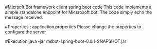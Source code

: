 #Micrsoft Bot framework  client spring boot code 
This code implements a simple standalone endpoint for Micsrosoft bot. The code simply echo the message received.

#Properties : application.properties
Please change the properties to configure the server

#Execution
java -jar msbot-spring-boot-0.0.1-SNAPSHOT.jar
